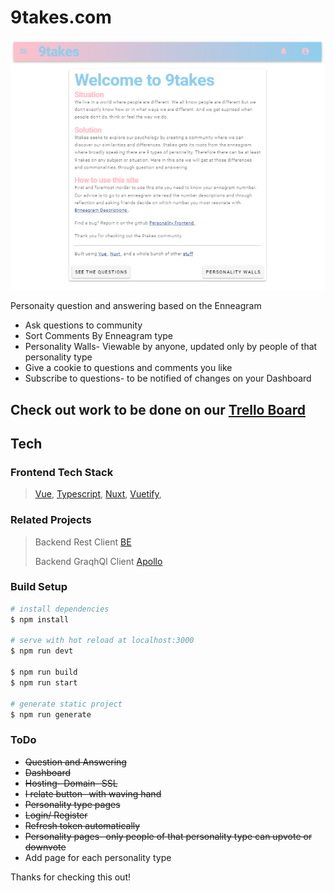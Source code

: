 # 9takes.com

[![9takes.com](./static/9takes.png)](https://9takes.com/)


Personaity question and answering based on the Enneagram
- Ask questions to community
- Sort Comments By Enneagram type
- Personality Walls- Viewable by anyone, updated only by people of that personality type
- Give a cookie to questions and comments you like
- Subscribe to questions- to be notified of changes on your Dashboard


## Check out work to be done on our [Trello Board](https://trello.com/b/TBY5udwx/personality-app)



## Tech

### Frontend Tech Stack
> [Vue](https://vuejs.org/), [Typescript](https://www.typescriptlang.org/), [Nuxt](https://nuxtjs.org/), [Vuetify](https://vuetifyjs.com/en/), 

### Related Projects
> Backend Rest Client [BE](https://github.com/Wolverine971/personalityBE)
> 
> Backend GraqhQl Client [Apollo](https://github.com/Wolverine971/apollo-backend)

### Build Setup

```bash
# install dependencies
$ npm install

# serve with hot reload at localhost:3000
$ npm run devt

$ npm run build
$ npm run start

# generate static project
$ npm run generate
```

### ToDo


- <del>Question and Answering
- <del>Dashboard
- <del>Hosting- Domain- SSL
- <del>I relate button- with waving hand
- <del>Personality type pages
- <del>Login/ Register
- <del>Refresh token automatically
- <del>Personality pages- only people of that personality type can upvote or downvote
- Add page for each personality type



Thanks for checking this out!